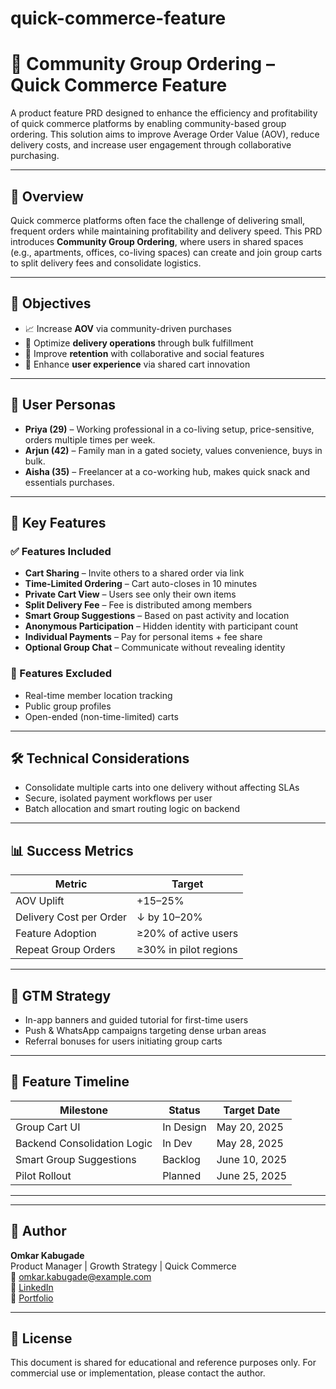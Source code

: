 # quick-commerce-feature

# 🤝 Community Group Ordering – Quick Commerce Feature

A product feature PRD designed to enhance the efficiency and profitability of quick commerce platforms by enabling community-based group ordering. This solution aims to improve Average Order Value (AOV), reduce delivery costs, and increase user engagement through collaborative purchasing.

---

## 📌 Overview

Quick commerce platforms often face the challenge of delivering small, frequent orders while maintaining profitability and delivery speed. This PRD introduces **Community Group Ordering**, where users in shared spaces (e.g., apartments, offices, co-living spaces) can create and join group carts to split delivery fees and consolidate logistics.

---

## 🎯 Objectives

- 📈 Increase **AOV** via community-driven purchases
- 🚚 Optimize **delivery operations** through bulk fulfillment
- 🔁 Improve **retention** with collaborative and social features
- 👥 Enhance **user experience** via shared cart innovation

---

## 👤 User Personas

- **Priya (29)** – Working professional in a co-living setup, price-sensitive, orders multiple times per week.
- **Arjun (42)** – Family man in a gated society, values convenience, buys in bulk.
- **Aisha (35)** – Freelancer at a co-working hub, makes quick snack and essentials purchases.

---

## 🧩 Key Features

### ✅ Features Included
- **Cart Sharing** – Invite others to a shared order via link
- **Time-Limited Ordering** – Cart auto-closes in 10 minutes
- **Private Cart View** – Users see only their own items
- **Split Delivery Fee** – Fee is distributed among members
- **Smart Group Suggestions** – Based on past activity and location
- **Anonymous Participation** – Hidden identity with participant count
- **Individual Payments** – Pay for personal items + fee share
- **Optional Group Chat** – Communicate without revealing identity

### 🚫 Features Excluded
- Real-time member location tracking
- Public group profiles
- Open-ended (non-time-limited) carts

---

## 🛠 Technical Considerations

- Consolidate multiple carts into one delivery without affecting SLAs
- Secure, isolated payment workflows per user
- Batch allocation and smart routing logic on backend

---

## 📊 Success Metrics

| Metric                      | Target                |
|----------------------------|------------------------|
| AOV Uplift                 | +15–25%                |
| Delivery Cost per Order    | ↓ by 10–20%            |
| Feature Adoption           | ≥20% of active users   |
| Repeat Group Orders        | ≥30% in pilot regions  |

---

## 🚀 GTM Strategy

- In-app banners and guided tutorial for first-time users
- Push & WhatsApp campaigns targeting dense urban areas
- Referral bonuses for users initiating group carts

---

## 📅 Feature Timeline

| Milestone                      | Status       | Target Date    |
|-------------------------------|--------------|----------------|
| Group Cart UI                 | In Design    | May 20, 2025   |
| Backend Consolidation Logic   | In Dev       | May 28, 2025   |
| Smart Group Suggestions       | Backlog      | June 10, 2025  |
| Pilot Rollout                 | Planned      | June 25, 2025  |

---


---

## 📌 Author

**Omkar Kabugade**  
Product Manager | Growth Strategy | Quick Commerce  
📧 omkar.kabugade@example.com  
🔗 [LinkedIn](https://linkedin.com/in/yourprofile)  
🔗 [Portfolio](https://your-portfolio.com)

---

## 📃 License

This document is shared for educational and reference purposes only. For commercial use or implementation, please contact the author.
